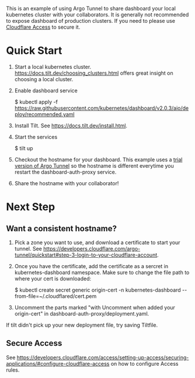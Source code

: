 This is an example of using Argo Tunnel to share dashboard your local kubernetes cluster with your collaborators.
It is generally not recommended to expose dashboard of production clusters. If you need to please use [Cloudflare Access](https://teams.cloudflare.com/access/) to secure it.

# Quick Start
1. Start a local kubernetes cluster. https://docs.tilt.dev/choosing_clusters.html offers great insight on choosing a local cluster. 

2. Enable dashboard service

    $ kubectl apply -f https://raw.githubusercontent.com/kubernetes/dashboard/v2.0.3/aio/deploy/recommended.yaml

3. Install Tilt. See https://docs.tilt.dev/install.html. 

4. Start the services

    $ tilt up

5. Checkout the hostname for your dashboard. This example uses a [trial version of Argo Tunnel](https://developers.cloudflare.com/argo-tunnel/trycloudflare)
so the hostname is different everytime you restart the dashboard-auth-proxy service.

6. Share the hostname with your collaborator!


# Next Step

## Want a consistent hostname?

1. Pick a zone you want to use, and download a certificate to start your tunnel. See https://developers.cloudflare.com/argo-tunnel/quickstart#step-3-login-to-your-cloudflare-account. 

2. Once you have the certificate, add the certificate as a sercret in kubernetes-dashboard namespace. Make sure to change the file path to where your cert is downloaded:

    $ kubectl create secret generic origin-cert -n kubernetes-dashboard --from-file=~/.cloudflared/cert.pem

3. Uncomment the parts marked "with Uncomment when added your origin-cert" in dashboard-auth-proxy/deployment.yaml. 

If tilt didn't pick up your new deployment file, try saving Tiltfile. 

## Secure Access

See https://developers.cloudflare.com/access/setting-up-access/securing-applications/#configure-cloudflare-access on how to configure Access rules.